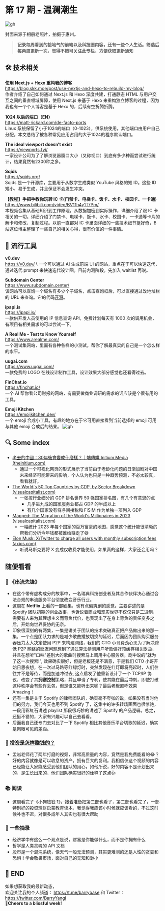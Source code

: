 # 第 17 期 - 温澜潮生
![gh](https://cdn.jsdelivr.net/gh/BarryYangi/ObsStaticData@main/obsidian/1695436400000zjseyf.png)

封面来源于相册老照片，拍摄于惠州。

>**记录每周看到的接地气的前端以及科技圈内容，还有一些个人生活。筛选后每两周更新一次，觉得不错可关注此专栏，方便获取更新通知**

## 🛠️ 技术相关
**使用 Next.js + Hexo 重构我的博客** \
https://blog.skk.moe/post/use-nextjs-and-hexo-to-rebuild-my-blog/ \
作者介绍了自己如何通过 Next.js 和 Hexo 深度共建，打通静态 HTML 与用户交互之间的垂直领域屏障，使用 Next.js 来基于 Hexo 来重构独立博客的过程，因为我也有一个个人博客是基于 Hexo 的，后续有空折腾折腾。

**1024 以后的端口（EN）** \
https://matt-rickard.com/de-facto-ports \
Linux 系统保留了小于1024的端口（0-1023），供系统使用，其他端口由用户自己分配。本文总结了被各种常见应用占用的大于1024的程序默认端口。

**The ideal viewport doesn’t exist** \
https://viewports.fyi/ \
一家设计公司为了了解浏览器窗口大小（又称视口）到底有多少种而尝试进行统计，结果竟然有2300种之多。

**Sqids** \
https://sqids.org/ \
Sqids 是一个开源库，主要用于从数字生成类似 YouTube 风格的短 ID。这些 ID 短小、易于生成，并且保证不会发生冲突。

**【教程】手把手教你玩转 IC 卡(门禁卡、电梯卡、饭卡、水卡、校园卡、一卡通)** \
https://www.bilibili.com/video/BV11h4y1T7Pm/ \
本视频合集从基础知识到工作原理，从数据加密到实际操作，详细介绍了跟 IC 卡相关的一切。详细介绍了门禁卡、电梯卡、饭卡、水卡、校园卡、一卡通等卡片的解卡和修改、复制过程。以前一直都对 IC 卡里面详细的一些技术细节挺好奇，B 站这位博主整理了一些自己的相关心得，很有价值的一件事情。
## 🧰 流行工具
**v0.dev** \
https://v0.dev/ \ 
一个可以通过 AI 生成前端 UI 的网站，重点在于可以快速迭代，通过迭代 prompt 来快速迭代设计图。目前内测阶段，先加入 waitlist 再说。

**Subdomain Center** \
https://www.subdomain.center/ \
该网站可以查询一个域名有多少个子域名，点击查询框后，可以直接通过改地址栏的 URL 来查询。它的代码[开源](https://github.com/ARPSyndicate/puncia)。

**ipapi.is** \
https://ipapi.is/ \
一款供开发人员使用的 IP 信息查询 API，免费计划每天有 1000 次的调用机会，有项目有相关需求的可以尝试一下。

**A Real Me - Test to Know Yourself** \
https://www.arealme.com/ \
一个测试集网站，里面有各种各样的小测试，帮你了解最真实的自己是一个怎么样的水平。

**uugai.com** \
https://www.uugai.com/ \
一款免费的 LOGO 在线设计制作工具，设计效果大部分感觉也还看得过去。

**FinChat.io** \
https://finchat.io/ \
一个 AI 帮你看公司财报的网站，有需要做商业调研的需求的话应该是个很有用的工具。

**Emoji Kitchen** \
https://emojikitchen.dev/ \
一个 emoji 合成小工具，有趣的地方在于它可用直接看到当前选择的 emoji 可用与其他 emoji 合成后的结果。
![gh](https://cdn.jsdelivr.net/gh/BarryYangi/ObsStaticData@main/obsidian/1695441123000vqguqg.png)

## 🔍 Some index
- [老去的中國：30年後會變成什麼樣？｜端傳媒 Initium Media (theinitium.com)](https://campaign.theinitium.com/20230823-mainland-an-aging-china/index.html)
	- 通过一个可视化网页的形式展示了当前由于老龄化问题的日渐加剧对中国未来经济可能带来的影响，个人认为也只是一种趋势预测，不必太较真，看看就好。
- [The World's 50 Top Countries by GDP, by Sector Breakdown (visualcapitalist.com)](https://www.visualcapitalist.com/cp/gdp-by-country-sector-breakdown/)
	- 一张按行业细分的 GDP 排名世界 50 强国家排名图，有几个有意思的点
		- 几乎进九成的国家服务业都占 GDP 的半成以上
		- 有几个国家没有将净间接税和 FISIM 作为单独一项列入 GDP
- [Mapped: The Migration of the World's Millionaires in 2023 (visualcapitalist.com)](https://www.visualcapitalist.com/mapped-the-migration-of-the-worlds-millionaires-in-2023/)
	- 一幅统计 2023 年每个国家的百万富豪的地图，感觉这个统计能很清晰的帮我们分析今年钱都被谁给赚走了😅
- [Elon Musk: X/Twitter to charge all users with monthly subscription fees (axios.com)](https://www.axios.com/2023/09/19/musk-x-twitter-charge-all-users-monthly-subscription-fees)
	- 听说马斯克要将 X 变成仅收费才能使用，如果真的这样，大家还会用吗？
## 随便看看
### 🎥 《串流先锋》
- 在这个带有虚构成分的故事中，一名瑞典科技创业者及其合作伙伴决心通过合法合规的串流服务平台彻底改变音乐行业。
- 这周在 **Netflix** 上看的一部剧集，也有点偏爽剧的感觉，主要讲述的是 Spotify 团队初期的创业故事，也诉说着商业和现实世界不仅仅只是二进制，需要有人来为其理想主义而背负代价，也表现出了在身上背负的责任变多之后，开始向世界妥协的无奈。
- 印象很深刻的有两集，一集是讲关于团队的技术突破真正把产品做出来的那一集，一个点是团队力求的是减少歌曲播放切换的延迟，后面因为团队购买服务器压力太大决定使用 P2P 来构建网络，我们的 CTO 小哥费劲心思为了解决降低 P2P 网络的延迟问题想到了通过算法猜测用户听歌偏好预缓存相关歌曲，并且在想听"口味"差别大的歌曲时搜索马上调用中心服务器，剧中说的"就为了这一次搜索!", 效果确实很好，但是老板还是不满意，于是我们 CTO 小哥开始日思夜想，在一次过马路等红绿灯时，突然发现在红灯即将亮起时，人们往往并不是等待，而是加速冲过去, 这点启发了他重新设计了一个 TCP/IP 协议，改变了其**拥塞控制**策略，并且申请了专利，使其能在最后冲刺，即使打破这种秩序会有些许丢包，但是谁又能听出来呢？最后老板直呼效果 Amazing！
- 还有一集是关于 Spotify 的律师团队的，确实毫不夸张的说，如果没有当时他们的努力，我们今天也用不到 Spotify 了，这集中的许多转场画面也很惊艳，一段用彩虹石讲述 playlist 那段很巧妙的讲述了 Spotify 的产品逻辑。总之，还挺不错的，大家有兴趣可以自己去看看。
- 后面我自己还专门去对比了一下 Spotify 相比其他音乐平台切歌的延迟，确实是肉眼可见的差距。

### 📼 [投资是怎样赚钱的？](https://www.bilibili.com/video/BV1e8411B7w7/)
- 孟岩老师花了两年打磨的视频，非常高质量的内容，竟然是我免费能看的😂？好的内容就像是可以收息的资产，拥有巨大的复利。我相信仅这个视频的内容已经能让大家能感受到他们团队的用心，如他所说，好的内容不是计划出来的，是生长出来的，他们团队确实很好的诠释了这点👍
### 📚 阅读
- ~~这周看完了《小狗钱钱 1》，接着准备把第二部也看了~~，第二部也看完了，一部特别好的投资理财启蒙教育读本，我觉得我应该小时候就应该看的，不过这时候补也不迟，对很多成年人其实也有很大帮助
### 📝 一些摘录
- 经济学中有这么一个观点是说，财富是你能做什么，而不是你拥有什么
- 哲学是人类灵魂的 API 文档
- 股市是一个混沌系统，像天气一般无法预测，其实更难测的还是人性的贪婪和恐惧！学会敬畏市场，面对自己的无知和渺小


## 🎉 END
如果想获取我的最新动态，\
欢迎关注我的个人频道： https://t.me/barrybase 和 Twitter： https://twitter.com/BarryYangi \
🍻**Cheers to a blissful week!**





